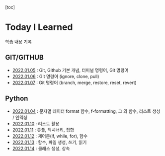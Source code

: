 [toc]

# Today I Learned

학습 내용 기록



## GIT/GITHUB

- [2022.01.05](https://github.com/jjuunnoo/TIL/blob/master/Git/Git_220105.md) : Git, Github 기본 개념, 터미널 명령어, Git 명령어
- [2022.01.06](https://github.com/jjuunnoo/TIL/blob/master/Git/Git_220106.md) : Git 명령어 (ignore, clone, pull)
- [2022.01.07](https://github.com/jjuunnoo/TIL/blob/master/Git/Git_220107.md) : Git 명령어 (branch, merge, restore, reset, revert)



## Python

- [2022.01.04](https://github.com/jjuunnoo/TIL/blob/master/python/python_220104.md) : 문자열 데이터 format 함수, f-formatting, 그 외 함수, 리스트 생성 / 인덱싱
- [2022.01.10](https://github.com/jjuunnoo/TIL/blob/master/python/python_220110.md) : 리스트 활용
- [2022.01.11](https://github.com/jjuunnoo/TIL/blob/master/python/python_220111.md) : 튜플, 딕셔너리, 집합
- [2022.01.12](https://github.com/jjuunnoo/TIL/blob/master/python/python_220112.md) : 제어문(if, while, for), 함수
- [2022.01.13](https://github.com/jjuunnoo/TIL/blob/master/python/python_220113.md) : 함수, 파일 생성, 쓰기, 읽기
- [2022.01.14](https://github.com/jjuunnoo/TIL/blob/master/python/python_220114.md) : 클래스 생성, 상속
